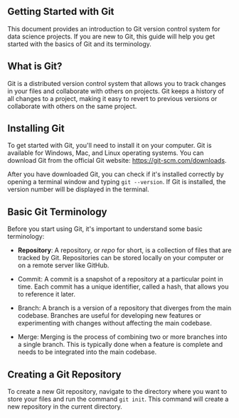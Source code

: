 ## Getting Started with Git

This document provides an introduction to Git version control system for data science projects. If you are new to Git, this guide will help you get started with the basics of Git and its terminology.

## What is Git?

Git is a distributed version control system that allows you to track changes in your files and collaborate with others on projects. Git keeps a history of all changes to a project, making it easy to revert to previous versions or collaborate with others on the same project.

## Installing Git

To get started with Git, you'll need to install it on your computer. Git is available for Windows, Mac, and Linux operating systems. You can download Git from the official Git website: https://git-scm.com/downloads.

After you have downloaded Git, you can check if it's installed correctly by opening a terminal window and typing `git --version`. If Git is installed, the version number will be displayed in the terminal.

## Basic Git Terminology
Before you start using Git, it's important to understand some basic terminology:

* **Repository**: A repository, or *repo* for short, is a collection of files that are tracked by Git. Repositories can be stored locally on your computer or on a remote server like GitHub.

* Commit: A commit is a snapshot of a repository at a particular point in time. Each commit has a unique identifier, called a hash, that allows you to reference it later.

* Branch: A branch is a version of a repository that diverges from the main codebase. Branches are useful for developing new features or experimenting with changes without affecting the main codebase.

* Merge: Merging is the process of combining two or more branches into a single branch. This is typically done when a feature is complete and needs to be integrated into the main codebase.

## Creating a Git Repository

To create a new Git repository, navigate to the directory where you want to store your files and run the command `git init`. This command will create a new repository in the current directory.
